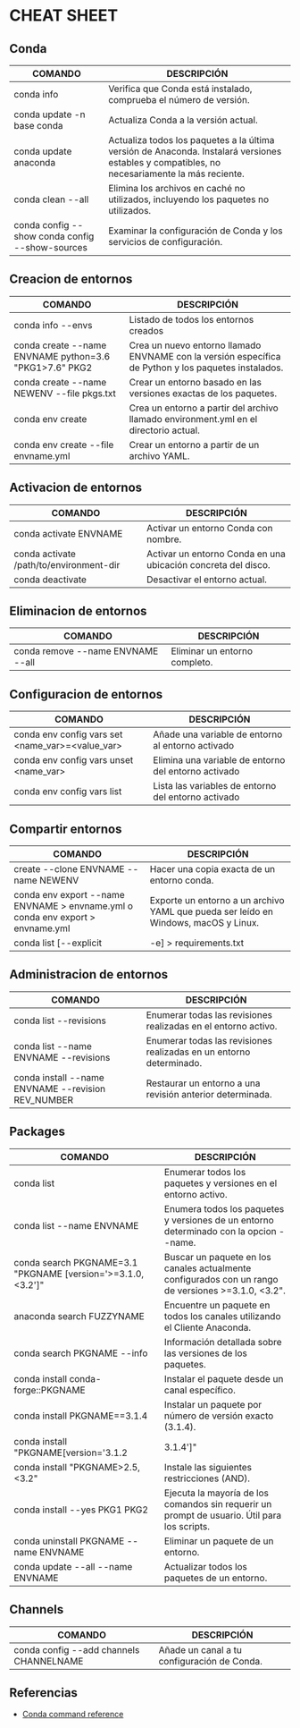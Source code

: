 # CHEAT SHEET

## Conda
|COMANDO|DESCRIPCIÓN|
|---|---|
|conda info|Verifica que Conda está instalado, comprueba el número de versión.|
|conda update -n base conda| Actualiza Conda a la versión actual.|
|conda update anaconda|Actualiza todos los paquetes a la última versión de Anaconda. Instalará versiones estables y compatibles, no necesariamente la más reciente.|
|conda clean --all|Elimina los archivos en caché no utilizados, incluyendo los paquetes no utilizados.|
|conda config --show conda config --show-sources|Examinar la configuración de Conda y los servicios de configuración.|


## Creacion de entornos
|COMANDO|DESCRIPCIÓN|
|---|---|
|conda info --envs|Listado de todos los entornos creados|
|conda create --name ENVNAME python=3.6 "PKG1>7.6" PKG2|Crea un nuevo entorno llamado ENVNAME con la versión específica de Python y los paquetes instalados.|
|conda create --name NEWENV --file pkgs.txt|Crear un entorno basado en las versiones exactas de los paquetes.|
|conda env create|Crea un entorno a partir del archivo llamado environment.yml en el directorio actual.|
|conda env create --file envname.yml|Crear un entorno a partir de un archivo YAML.|


## Activacion de entornos
|COMANDO|DESCRIPCIÓN|
|---|---|
|conda activate ENVNAME|Activar un entorno Conda con nombre.|
|conda activate /path/to/environment-dir|Activar un entorno Conda en una ubicación concreta del disco.|
|conda deactivate|Desactivar el entorno actual.|


## Eliminacion de entornos
|COMANDO|DESCRIPCIÓN|
|---|---|
|conda remove --name ENVNAME --all|Eliminar un entorno completo.|


## Configuracion de entornos
|COMANDO|DESCRIPCIÓN|
|---|---|
|conda env config vars set <name_var>=<value_var>|Añade una variable de entorno al entorno activado|
|conda env config vars unset <name_var>|Elimina una variable de entorno del entorno activado|
|conda env config vars list|Lista las variables de entorno del entorno activado|


## Compartir entornos
|COMANDO|DESCRIPCIÓN|
|---|---|
|create --clone ENVNAME --name NEWENV|Hacer una copia exacta de un entorno conda.|
|conda env export --name ENVNAME > envname.yml o conda env export > envname.yml|Exporte un entorno a un archivo YAML que pueda ser leído en Windows, macOS y Linux.|
|conda list [--explicit|-e] > requirements.txt|Exportar un entorno con versiones exactas de paquetes para un sistema operativo.|


## Administracion de entornos
|COMANDO|DESCRIPCIÓN|
|---|---|
|conda list --revisions|Enumerar todas las revisiones realizadas en el entorno activo.|
|conda list --name ENVNAME --revisions|Enumerar todas las revisiones realizadas en un entorno determinado.|
|conda install --name ENVNAME --revision REV_NUMBER|Restaurar un entorno a una revisión anterior determinada.|


## Packages 
|COMANDO|DESCRIPCIÓN|
|---|---|
|conda list|Enumerar todos los paquetes y versiones en el entorno activo.|
|conda list --name ENVNAME|Enumera todos los paquetes y versiones de un entorno determinado con la opcion --name.|
|conda search PKGNAME=3.1 "PKGNAME [version='>=3.1.0,<3.2']"|Buscar un paquete en los canales actualmente configurados con un rango de versiones >=3.1.0, <3.2".|
|anaconda search FUZZYNAME|Encuentre un paquete en todos los canales utilizando el Cliente Anaconda.|
|conda search PKGNAME --info|Información detallada sobre las versiones de los paquetes.|
|conda install conda-forge::PKGNAME|Instalar el paquete desde un canal específico.|
|conda install PKGNAME==3.1.4|Instalar un paquete por número de versión exacto (3.1.4).|
|conda install "PKGNAME[version='3.1.2|3.1.4']"|Instale una de las versiones de la lista (OR).|
|conda install "PKGNAME>2.5,<3.2"|Instale las siguientes restricciones (AND).|
|conda install --yes PKG1 PKG2|Ejecuta la mayoría de los comandos sin requerir un prompt de usuario. Útil para los scripts.|
|conda uninstall PKGNAME --name ENVNAME|Eliminar un paquete de un entorno.|
|conda update --all --name ENVNAME|Actualizar todos los paquetes de un entorno.|


## Channels
|COMANDO|DESCRIPCIÓN|
|---|---|
|conda config --add channels CHANNELNAME|Añade un canal a tu configuración de Conda.|


## Referencias
- [Conda command reference](https://docs.conda.io/projects/conda/en/latest/commands/index.html)

